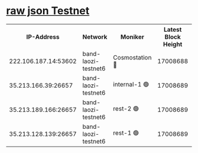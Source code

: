 
[raw json Testnet](https://rpc-check.bandt.stavr.tech/bandt/rpcbandt_result.json)
=

<table><tr><th>IP-Address</th><th>Network</th><th>Moniker</th><th>Latest Block Height</th><th>Earliest Block Height</th><th>Catching Up</th><th>Tx Index</th><th>Voting Power</th><th>Scan Time</th></tr><tr><td>222.106.187.14:53602</td><td>band-laozi-testnet6</td><td>Cosmostation 🔴</td><td>17008688</td><td>16668001</td><td>False</td><td>on</td><td>2203686</td><td>2024-03-21T18:32:32.468172757UTC</td></tr><tr><td>35.213.166.39:26657</td><td>band-laozi-testnet6</td><td>internal-1 🟢</td><td>17008689</td><td>16908689</td><td>False</td><td>on</td><td>0</td><td>2024-03-21T18:32:33.368140693UTC</td></tr><tr><td>35.213.189.166:26657</td><td>band-laozi-testnet6</td><td>rest-2 🟢</td><td>17008689</td><td>16908689</td><td>False</td><td>on</td><td>0</td><td>2024-03-21T18:32:34.200513669UTC</td></tr><tr><td>35.213.128.139:26657</td><td>band-laozi-testnet6</td><td>rest-1 🟢</td><td>17008689</td><td>16908689</td><td>False</td><td>on</td><td>0</td><td>2024-03-21T18:32:35.066790335UTC</td></tr></table>
